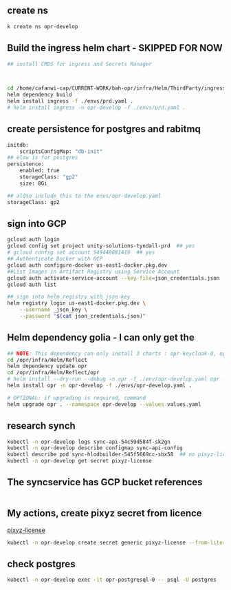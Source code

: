 ## create ns
```sh
k create ns opr-develop
```

## Build the ingress helm chart - SKIPPED FOR NOW

```sh
## install CRDS for ingress and Secrets Manager



cd /home/cafanwi-cap/CURRENT-WORK/bah-opr/infra/Helm/ThirdParty/ingress
helm dependency build
helm install ingress -f ./envs/prd.yaml .
# helm install ingress -n opr-develop -f ./envs/prd.yaml .
```

## create persistence for postgres and rabitmq 

```sh
initdb:
    scriptsConfigMap: "db-init"
## elow is for postgres
persistence:
    enabled: true
    storageClass: "gp2"
    size: 8Gi

## aldso include this to the envs/opr-develop.yaml
storageClass: gp2
```

## sign into GCP
```sh
gcloud auth login
gcloud config set project unity-solutions-tyndall-prd  ## yes
# gcloud config set account 549448081419  ## yes
## Authenticate Docker with GCP
gcloud auth configure-docker us-east1-docker.pkg.dev          
##List Images in Artifact Registry using Service Account
gcloud auth activate-service-account --key-file=json_credentials.json  
gcloud auth list

## sign into helm registry with json key
helm registry login us-east1-docker.pkg.dev \
    --username _json_key \
    --password "$(cat json_credentials.json)"
```

## Helm dependency golia  - I can only get the 
```sh
## NOTE: This dependency can only install 3 charts : opr-keycloak-0, opr-postgresql-0, opr-rabbitmq-0 
cd /opr/infra/Helm/Reflect
helm dependency update opr
cd /opr/infra/Helm/Reflect/opr
# helm install --dry-run --debug -n opr -f ./env/opr-develop.yaml opr . > out.txt 
helm install opr -n opr-develop -f ./envs/opr-develop.yaml .

# OPTIONAL: if upgrading is required, command
helm upgrade opr . --namespace opr-develop --values values.yaml
```

## research synch
```sh
kubectl -n opr-develop logs sync-api-54c59d584f-sk2gn
kubectl -n opr-develop describe configmap sync-api-config
kubectl describe pod sync-hlodbuilder-545f5669cc-sbx58  ## no pixyz-license
kubectl -n opr-develop get secret pixyz-license
```

## The syncservice has GCP bucket references
```sh

```

## My actions, create pixyz secret from licence
[pixyz-license](https://support.unity.com/hc/en-us/articles/30730162705044-How-can-I-get-a-Pixyz-free-trial-license)

```sh
kubectl -n opr-develop create secret generic pixyz-license --from-literal=validation-key=<your-key>
```

## check postgres
```sh
kubectl -n opr-develop exec -it opr-postgresql-0 -- psql -U postgres
```